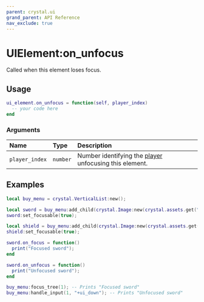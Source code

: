 ```yaml
---
parent: crystal.ui
grand_parent: API Reference
nav_exclude: true
---
```


# UIElement:on_unfocus

Called when this element loses focus.

## Usage

```lua
ui_element.on_unfocus = function(self, player_index)
  -- your code here
end
```

### Arguments

| Name           | Type     | Description                                                                               |
| :------------- | :------- | :---------------------------------------------------------------------------------------- |
| `player_index` | `number` | Number identifying the [player](/crystal/api/input/input_player) unfocusing this element. |

## Examples

```lua
local buy_menu = crystal.VerticalList:new();

local sword = buy_menu:add_child(crystal.Image:new(crystal.assets.get("sword.png")));
sword:set_focusable(true);

local shield = buy_menu:add_child(crystal.Image:new(crystal.assets.get("shield.png")));
shield:set_focusable(true);

sword.on_focus = function()
  print("Focused sword");
end

sword.on_unfocus = function()
  print("Unfocused sword");
end

buy_menu:focus_tree(1); -- Prints "Focused sword"
buy_menu:handle_input(1, "+ui_down"); -- Prints "Unfocused sword"
```
